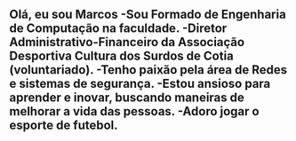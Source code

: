 **Olá, eu sou Marcos**
-Sou Formado de Engenharia de Computação na faculdade.
-Diretor Administrativo-Financeiro da Associação Desportiva Cultura dos Surdos de Cotia (voluntariado).
-Tenho paixão pela área de Redes e sistemas de segurança.
-Estou ansioso para aprender e inovar, buscando maneiras de melhorar a vida das pessoas.
-Adoro jogar o esporte de futebol. 
-
<!---
Mvinicius12/Mvinicius12 is a ✨ special ✨ repository because its `README.md` (this file) appears on your GitHub profile.
You can click the Preview link to take a look at your changes.
--->
